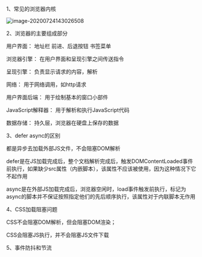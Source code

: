 1、常见的浏览器内核

![image-20200724143026508](C:\Users\25771\AppData\Roaming\Typora\typora-user-images\image-20200724143026508.png)

2、浏览器的主要组成部分

用户界面： 地址栏 前进、后退按钮 书签菜单

浏览器引擎： 在用户界面和呈现引擎之间传送指令

呈现引擎： 负责显示请求的内容，解析

网络： 用于网络调用，如http请求

用户界面后端： 用于绘制基本的窗口小部件

JavaScript解释器： 用于解析和执行JavaScript代码

数据存储： 持久层，浏览器在硬盘上保存的数据

 3、defer async的区别

都是异步去加载外部JS文件，不会阻塞DOM解析

defer是在JS加载完成后，整个文档解析完成后，触发DOMContentLoaded事件前执行，如果缺少src属性（内嵌脚本），该属性不应该被使用，因为这种情况下它不起作用

async是在外部JS加载完成后，浏览器空闲时，load事件触发前执行，标记为async的脚本并不保证按照指定他们的先后顺序执行，该属性对于内联脚本无作用

4、CSS加载阻塞问题

CSS不会阻塞DOM解析，但会阻塞DOM渲染；

CSS会阻塞JS执行，并不会阻塞JS文件下载

5、事件防抖和节流





















​                                                                                                                                                                   